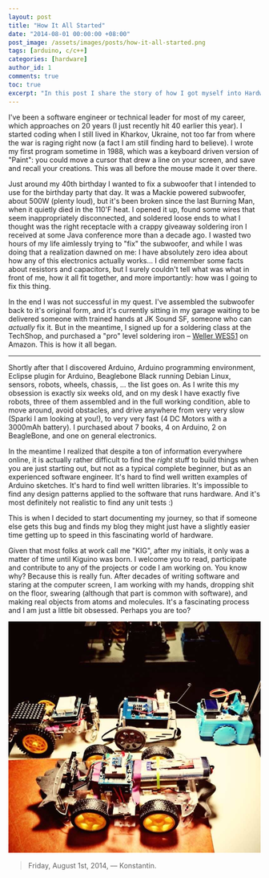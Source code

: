 ```yaml
---
layout: post
title: "How It All Started"
date: "2014-08-01 00:00:00 +08:00"
post_image: /assets/images/posts/how-it-all-started.png
tags: [arduino, c/c++]
categories: [hardware]
author_id: 1
comments: true
toc: true
excerpt: "In this post I share the story of how I got myself into Hardware programming with Arduino."
---
```



I've been a software engineer or technical leader for most of my career, which approaches on 20 years (I just recently hit 40 earlier this year). I started coding when
I still lived in Kharkov, Ukraine, not too far from where the war is raging right now (a fact I am still finding hard to believe). I wrote my first program sometime in
1988, which was a keyboard driven version of "Paint": you could move a cursor that drew a line on your screen, and save and recall your creations. This was all before
the mouse made it over there.

Just around my 40th birthday I wanted to fix a subwoofer that I intended to use for the birthday party that day. It was a Mackie powered subwoofer, about 500W (plenty
loud), but it's been broken since the last Burning Man, when it quietly died in the 110'F heat. I opened it up, found some wires that seem inappropriately disconnected,
and soldered loose ends to what I thought was the right receptacle with a crappy giveaway soldering iron I received at some Java conference more than a decade ago. I
wasted two hours of my life aimlessly trying to "fix" the subwoofer, and while I was doing that a realization dawned on me: I have absolutely zero idea about how any of
this electronics actually works... I did remember some facts about resistors and capacitors, but I surely couldn't tell what was what in front of me, how it all fit
together, and more importantly: how was I going to fix this thing.

In the end I was not successful in my quest. I've assembled the subwoofer back to it's original form, and it's currently sitting in my garage waiting to be delivered
someone with trained hands at JK Sound SF, someone who can _actually_ fix it. But in the meantime, I signed up for a soldering class at the TechShop, and
purchased a "pro" level soldering iron – [Weller WES51](http://amzn.to/1ndGWXi) on Amazon. This is how it all began.

___

Shortly after that I discovered Arduino, Arduino programming environment, Eclipse plugin for Arduino, Beaglebone Black running Debian Linux, sensors, robots, wheels,
chassis, ... the list goes on. As I write this my obsession is exactly six weeks old, and on my desk I have exactly five robots, three of them assembled and in the full
working condition, able to move around, avoid obstacles, and drive anywhere from very very slow (Sparki I am looking at you!), to very very fast (4 DC Motors with a
3000mAh battery). I purchased about 7 books, 4 on Arduino, 2 on BeagleBone, and one on general electronics.

In the meantime I realized that despite a ton of information everywhere online, it is actually rather difficult to find the _right_ stuff to build things when
you are just starting out, but not as a typical complete beginner, but as an experienced software engineer. It's hard to find well written examples of
Arduino sketches. It's hard to find well written libraries. It's impossible to find any design patterns applied to the software that runs hardware. And
it's most definitely not realistic to find any unit tests :)

This is when I decided to start documenting my journey, so that if someone else gets this bug and finds my blog they might just have a slightly easier time getting up
to speed in this fascinating world of hardware.

Given that most folks at work call me "KIG", after my initials, it only was a matter of time until Kiguino was born. I welcome you to read, participate and contribute
to any of the projects or code I am working on. You know why? Because this is really fun. After decades of writing software and staring at the computer screen, I am
working with my hands, dropping shit on the floor, swearing (although that part is common with software), and making real objects from atoms and molecules. It's a fascinating process and I am just a little bit obsessed.
Perhaps you are too?

![Small Robot Army on my desk](/images/robo-mania.jpg)

<blockquote>
Friday, August 1st, 2014, –– Konstantin.
</blockquote>
